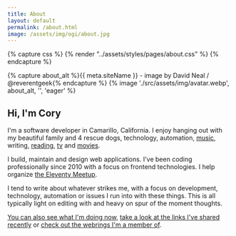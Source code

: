 ```yaml
---
title: About
layout: default
permalink: /about.html
image: /assets/img/ogi/about.jpg
---
```

{% capture css %}
  {% render "../assets/styles/pages/about.css" %}
{% endcapture %}
<style>{{ css }}</style>
<div class="avatar__wrapper flex--centered">
  {% capture about_alt %}{{ meta.siteName }} - image by David Neal / @reverentgeek{% endcapture %}
  {% image './src/assets/img/avatar.webp', about_alt, '', 'eager' %}
</div>
<h2 class="page__header text-center">Hi, I'm Cory</h2>

I'm a software developer in Camarillo, California. I enjoy hanging out with my beautiful family and 4 rescue dogs, technology, automation, [music](https://last.fm/user/coryd_), writing, [reading](https://app.thestorygraph.com/profile/coryd), [tv](https://trakt.tv/users/cdransf) and [movies](https://trakt.tv/users/cdransf).

I build, maintain and design web applications. I've been coding professionally since 2010 with a focus on frontend technologies. I help organize [the Eleventy Meetup](https://11tymeetup.dev).

I tend to write about whatever strikes me, with a focus on development, technology, automation or issues I run into with these things. This is all typically light on editing with and heavy on spur of the moment thoughts.

[You can also see what I'm doing now](/now), [take a look at the links I've shared recently](/links) or [check out the webrings I'm a member of](/webrings).
